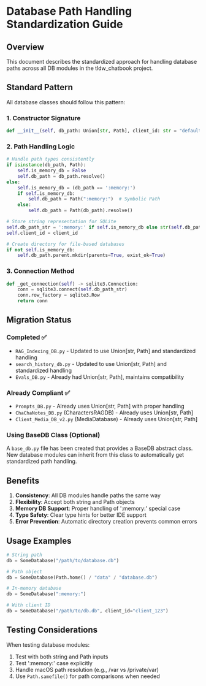 # Database Path Handling Standardization Guide

## Overview

This document describes the standardized approach for handling database paths across all DB modules in the tldw_chatbook project.

## Standard Pattern

All database classes should follow this pattern:

### 1. Constructor Signature
```python
def __init__(self, db_path: Union[str, Path], client_id: str = "default"):
```

### 2. Path Handling Logic
```python
# Handle path types consistently
if isinstance(db_path, Path):
    self.is_memory_db = False
    self.db_path = db_path.resolve()
else:
    self.is_memory_db = (db_path == ':memory:')
    if self.is_memory_db:
        self.db_path = Path(":memory:")  # Symbolic Path
    else:
        self.db_path = Path(db_path).resolve()

# Store string representation for SQLite
self.db_path_str = ':memory:' if self.is_memory_db else str(self.db_path)
self.client_id = client_id

# Create directory for file-based databases
if not self.is_memory_db:
    self.db_path.parent.mkdir(parents=True, exist_ok=True)
```

### 3. Connection Method
```python
def _get_connection(self) -> sqlite3.Connection:
    conn = sqlite3.connect(self.db_path_str)
    conn.row_factory = sqlite3.Row
    return conn
```

## Migration Status

### Completed ✅
- `RAG_Indexing_DB.py` - Updated to use Union[str, Path] and standardized handling
- `search_history_db.py` - Updated to use Union[str, Path] and standardized handling
- `Evals_DB.py` - Already had Union[str, Path], maintains compatibility

### Already Compliant ✅
- `Prompts_DB.py` - Already uses Union[str, Path] with proper handling
- `ChaChaNotes_DB.py` (CharactersRAGDB) - Already uses Union[str, Path]
- `Client_Media_DB_v2.py` (MediaDatabase) - Already uses Union[str, Path]

### Using BaseDB Class (Optional)
A `base_db.py` file has been created that provides a BaseDB abstract class. New database modules can inherit from this class to automatically get standardized path handling.

## Benefits

1. **Consistency**: All DB modules handle paths the same way
2. **Flexibility**: Accept both string and Path objects
3. **Memory DB Support**: Proper handling of ':memory:' special case
4. **Type Safety**: Clear type hints for better IDE support
5. **Error Prevention**: Automatic directory creation prevents common errors

## Usage Examples

```python
# String path
db = SomeDatabase("/path/to/database.db")

# Path object
db = SomeDatabase(Path.home() / "data" / "database.db")

# In-memory database
db = SomeDatabase(":memory:")

# With client ID
db = SomeDatabase("/path/to/db.db", client_id="client_123")
```

## Testing Considerations

When testing database modules:
1. Test with both string and Path inputs
2. Test ':memory:' case explicitly
3. Handle macOS path resolution (e.g., /var vs /private/var)
4. Use `Path.samefile()` for path comparisons when needed